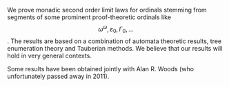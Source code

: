 





We prove monadic second order limit laws for ordinals stemming from segments of some prominent proof-theoretic ordinals like 
$$\omega^\omega,\varepsilon_0,\Gamma_0,\ldots$$. The results are based on a combination of automata theoretic results, 
tree enumeration theory and Tauberian methods. We believe that our results will hold in very general contexts.

Some results have been obtained jointly with Alan R. Woods (who unfortunately passed away in 2011).













